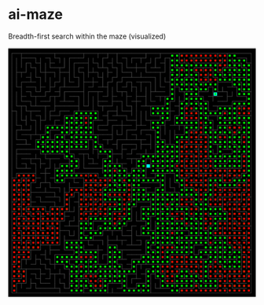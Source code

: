 # ai-maze
Breadth-first search within the maze (visualized)

![Breadth-first search](./screenshoot.png)
